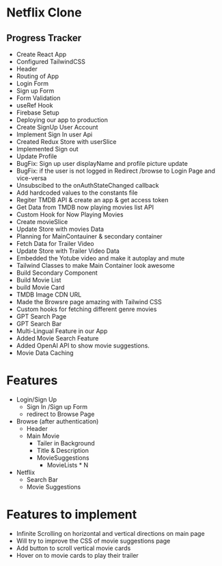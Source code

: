 # Netflix Clone

## Progress Tracker
- Create React App
- Configured TailwindCSS 
- Header
- Routing of App
- Login Form
- Sign up Form
- Form Validation
- useRef Hook
- Firebase Setup
- Deploying our app to production
- Create SignUp User Account
- Implement Sign In user Api
- Created Redux Store with userSlice
- Implemented Sign out 
- Update Profile
- BugFix: Sign up user displayName and profile picture update
- BugFix: if the user is not logged in Redirect /browse to Login Page and vice-versa
- Unsubscibed to the onAuthStateChanged callback
- Add hardcoded values to the constants file
- Regiter TMDB API & create an app & get access token
- Get Data from TMDB now playing movies list API
- Custom Hook for Now Playing Movies
- Create movieSlice
- Update Store with movies Data
- Planning for MainContauiner & secondary container
- Fetch Data for Trailer Video
- Update Store with Trailer Video Data
- Embedded the Yotube video and make it autoplay and mute
- Tailwind Classes to make Main Container look awesome
- Build Secondary Component
- Build Movie List
- build Movie Card
- TMDB Image CDN URL
- Made the Browsre page amazing with Tailwind CSS
- Custom hooks for fetching different genre movies
- GPT Search Page
- GPT Search Bar
- Multi-Lingual Feature in our App
- Added Movie Search Feature
- Added OpenAI API to show movie suggestions.
- Movie Data Caching


# Features
- Login/Sign Up
    - Sign In /Sign up Form
    - redirect to Browse Page
- Browse (after authentication)
    - Header
    - Main Movie
        - Tailer in Background
        - Title & Description
        - MovieSuggestions
            - MovieLists * N 
- Netflix
    - Search Bar
    - Movie Suggestions


# Features to implement
- Infinite Scrolling on horizontal and vertical directions on main page
- Will try to improve the CSS of movie suggestions page
- Add button to scroll vertical movie cards
- Hover on to movie cards to play their trailer